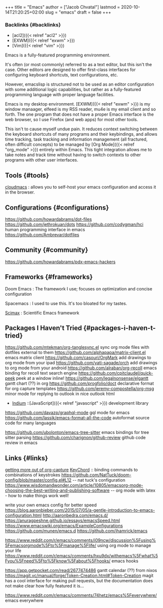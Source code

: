 +++
title = "Emacs"
author = ["Jacob Chvatal"]
lastmod = 2020-10-14T21:20:25+02:00
slug = "emacs"
draft = false
+++

### Backlinks {#backlinks}

-   [acl2]({{< relref "acl2" >}})
-   [EXWM]({{< relref "exwm" >}})
-   [Vim]({{< relref "vim" >}})

Emacs is a fully-featured programming environment.

It's often (or most commonly) referred to as a text editor,
but this isn't the case. Other editors are designed to offer first-class
interfaces for configuring keyboard shortcuts, text configurations, etc.

However, emacslisp is structured not to be used as an editor configuration
with some additional logic capabilities, but rather as a fully-featured
programming language with proper language facilities.

Emacs is my desktop environment. [EXWM]({{< relref "exwm" >}}) is my window manaager,
elfeed is my RSS reader, mu4e is my email client and so forth.
The one program that does not have a proper Emacs interface
is the web browser, so I use Firefox (and web apps) for most other tools.

This isn't to cause myself undue pain. It reduces context switching between the keyboard shortcuts of many programs and their keybindings,
and allows time tracking, task tracking and information management
(all fractured, often difficult concepts) to be managed by [Org Mode]({{< relref "org_mode" >}}) entirely within Emacs. This tight integration allows me to take notes and track time without having to switch contexts to other programs with other
user interfaces.


## Tools {#tools}

[cloudmacs](https://github.com/karlicoss/cloudmacs)
: allows you to self-host your emacs configuration and access it in the browser.


## Configurations {#configurations}

<https://github.com/howardabrams/dot-files>
<https://github.com/jethrokuan/dots>
<https://github.com/codygman/hci> human programming interface in emacs
<https://github.com/Ambrevar/dotfiles>


## Community {#community}

<https://github.com/howardabrams/pdx-emacs-hackers>


## Frameworks {#frameworks}

Doom Emacs
: The framework I use; focuses on optimization and concise configuration

Spacemacs
: I used to use this. It's too bloated for my tastes.

[Scimax](https://github.com/jkitchin/scimax)
: Scientific Emacs framework


## Packages I Haven't Tried {#packages-i-haven-t-tried}

<https://github.com/mtekman/org-tanglesync.el> sync org mode files with dotfiles external to them
<https://github.com/alphapapa/matrix-client.el> emacs matrix client
<https://github.com/casouri/OrgMark> add drawings to org mode from your ipad
<https://github.com/yati-sagade/orch> add drawings to org mode from your android
<https://github.com/alraban/org-recoll> emacs binding for recoll text search engine
<https://github.com/cpitclaudel/quick-peek> peek at a window inline!
<https://github.com/legalnonsense/elgantt> gantt chart (??) in org
<https://github.com/progfolio/doct> declarative format for org capture templates
<https://github.com/jeremy-compostella/org-msg> minor mode for replying to outlook in nice outlook html

-   [Indium](https://github.com/NicolasPetton/Indium) ::[JavaScript]({{< relref "javascript" >}}) development library

<https://github.com/davazp/graphql-mode> gql mode for emacs
<https://github.com/lassik/emacs-format-all-the-code> autoformat source code for many languages

<https://github.com/ubolonton/emacs-tree-sitter> emacs bindings for tree sitter parsing
<https://github.com/charignon/github-review> github code review in emacs


## Links {#links}

[getting more out of org-capture](https://www.youtube.com/watch?v=KdcXu%5FRdKI0&feature=youtu.be)
[KeyChord](https://www.emacswiki.org/emacs/KeyChord) :: binding commands to combinations of keystrokes
<https://github.com/NatTuck/doom-config/blob/master/config.el#L12> -- nat tuck's
configuration
<https://www.wisdomandwonder.com/article/10805/emacsorg-mode-choosing-the-best-writing-and-publishing-software>
-- org mode with latex - how to make things work well!

write your own emacs config for better speed
<https://blog.aaronbieber.com/2015/07/05/a-gentle-introduction-to-emacs-configuration.html>
<http://aaronbedra.com/emacs.d/>
<https://anuragpeshne.github.io/essays/emacsSpeed.html>
<https://www.emacswiki.org/emacs/ExampleConfigurations>
<https://github.com/munen/emacs.d>
<https://github.com/jhamrick/emacs>

<https://www.reddit.com/r/emacs/comments/i09ncw/discussion%5Fusing%5Femacsorgmode%5Fto%5Fmanage%5Flife/> using org mode to manage your life
<https://www.reddit.com/r/emacs/comments/hxu9dx/withemacs%5Fwhat%5Fyou%5Fneed%5Fto%5Fknow%5Fabout%5Fhooks/> emacs hooks

<https://app.getpocket.com/read/2677474486> gantt calendar (??) from nixos
<https://magit.vc/manual/forge/Token-Creation.html#Token-Creation> magit has a cool interface for making pull requests, but the documentation does not make clear how fully featured it is...

<https://www.reddit.com/r/emacs/comments/74hetz/emacs%5Feverywhere/> emacs everywhere
